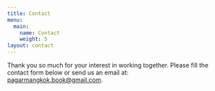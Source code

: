 ```yaml
---
title: Contact
menu:
  main:
    name: Contact
    weight: 5
layout: contact
---
```

Thank you so much for your interest in working together. Please fill the contact form below or send us an email at: [pagarmangkok.book@gmail.com](pagarmangkok.book@gmail.com).
